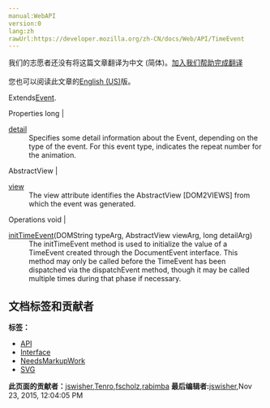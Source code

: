 ```yaml
---
manual:WebAPI
version:0
lang:zh
rawUrl:https://developer.mozilla.org/zh-CN/docs/Web/API/TimeEvent
---
```




<bdi>我们的志愿者还没有将这篇文章翻译为<bdi>中文 (简体)</bdi>。[加入我们帮助完成翻译](%19103 "")<br></br>您也可以阅读此文章的[English (US)](%19104 "")版。</bdi>






Extends[Event](%3943 "").

Properties 
long | <dl><dt id=''>[detail](%19105 "")</dt><dd>Specifies some detail information about the Event, depending on the type of the event. For this event type, indicates the repeat number for the animation.</dd></dl> 
AbstractView | <dl><dt id=''>[view](%19106 "")</dt><dd>The view attribute identifies the AbstractView [DOM2VIEWS] from which the event was generated.</dd></dl> 

Operations 
void | <dl><dt id=''>[initTimeEvent](%19107 "")(DOMString typeArg, AbstractView viewArg, long detailArg)</dt><dd>The initTimeEvent method is used to initialize the value of a TimeEvent created through the DocumentEvent interface. This method may only be called before the TimeEvent has been dispatched via the dispatchEvent method, though it may be called multiple times during that phase if necessary.</dd></dl> 








## 文档标签和贡献者
**标签：**
* [API](%50 "")
* [Interface](%3380 "")
* [NeedsMarkupWork](%6810 "")
* [SVG](%457 "")

**此页面的贡献者：**[jswisher](%11168 ""),[Tenro](%19108 ""),[fscholz](%60 ""),[rabimba](%15351 "")
**最后编辑者:**[jswisher](%11168 ""),<time>Nov 23, 2015, 12:04:05 PM</time>


